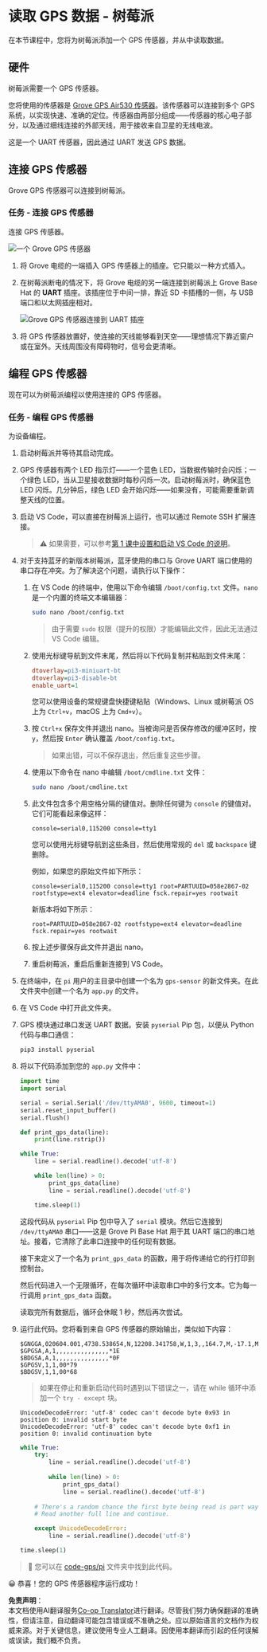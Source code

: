 <!--
CO_OP_TRANSLATOR_METADATA:
{
  "original_hash": "3b2448c7ab4e9673e77e35a50c5e350d",
  "translation_date": "2025-08-25T00:52:46+00:00",
  "source_file": "3-transport/lessons/1-location-tracking/pi-gps-sensor.md",
  "language_code": "zh"
}
-->
# 读取 GPS 数据 - 树莓派

在本节课程中，您将为树莓派添加一个 GPS 传感器，并从中读取数据。

## 硬件

树莓派需要一个 GPS 传感器。

您将使用的传感器是 [Grove GPS Air530 传感器](https://www.seeedstudio.com/Grove-GPS-Air530-p-4584.html)。该传感器可以连接到多个 GPS 系统，以实现快速、准确的定位。传感器由两部分组成——传感器的核心电子部分，以及通过细线连接的外部天线，用于接收来自卫星的无线电波。

这是一个 UART 传感器，因此通过 UART 发送 GPS 数据。

## 连接 GPS 传感器

Grove GPS 传感器可以连接到树莓派。

### 任务 - 连接 GPS 传感器

连接 GPS 传感器。

![一个 Grove GPS 传感器](../../../../../translated_images/grove-gps-sensor.247943bf69b03f0d1820ef6ed10c587f9b650e8db55b936851c92412180bd3e2.zh.png)

1. 将 Grove 电缆的一端插入 GPS 传感器上的插座。它只能以一种方式插入。

1. 在树莓派断电的情况下，将 Grove 电缆的另一端连接到树莓派上 Grove Base Hat 的 **UART** 插座。该插座位于中间一排，靠近 SD 卡插槽的一侧，与 USB 端口和以太网插座相对。

    ![Grove GPS 传感器连接到 UART 插座](../../../../../translated_images/pi-gps-sensor.1f99ee2b2f6528915047ec78967bd362e0e4ee0ed594368a3837b9cf9cdaca64.zh.png)

1. 将 GPS 传感器放置好，使连接的天线能够看到天空——理想情况下靠近窗户或在室外。天线周围没有障碍物时，信号会更清晰。

## 编程 GPS 传感器

现在可以为树莓派编程以使用连接的 GPS 传感器。

### 任务 - 编程 GPS 传感器

为设备编程。

1. 启动树莓派并等待其启动完成。

1. GPS 传感器有两个 LED 指示灯——一个蓝色 LED，当数据传输时会闪烁；一个绿色 LED，当从卫星接收数据时每秒闪烁一次。启动树莓派时，确保蓝色 LED 闪烁。几分钟后，绿色 LED 会开始闪烁——如果没有，可能需要重新调整天线的位置。

1. 启动 VS Code，可以直接在树莓派上运行，也可以通过 Remote SSH 扩展连接。

    > ⚠️ 如果需要，可以参考[第 1 课中设置和启动 VS Code 的说明](../../../1-getting-started/lessons/1-introduction-to-iot/pi.md)。

1. 对于支持蓝牙的新版本树莓派，蓝牙使用的串口与 Grove UART 端口使用的串口存在冲突。为了解决这个问题，请执行以下操作：

    1. 在 VS Code 的终端中，使用以下命令编辑 `/boot/config.txt` 文件。`nano` 是一个内置的终端文本编辑器：

        ```sh
        sudo nano /boot/config.txt
        ```

        > 由于需要 `sudo` 权限（提升的权限）才能编辑此文件，因此无法通过 VS Code 编辑。

    1. 使用光标键导航到文件末尾，然后将以下代码复制并粘贴到文件末尾：

        ```ini
        dtoverlay=pi3-miniuart-bt
        dtoverlay=pi3-disable-bt
        enable_uart=1
        ```

        您可以使用设备的常规键盘快捷键粘贴（Windows、Linux 或树莓派 OS 上为 `Ctrl+v`，macOS 上为 `Cmd+v`）。

    1. 按 `Ctrl+x` 保存文件并退出 nano。当被询问是否保存修改的缓冲区时，按 `y`，然后按 `Enter` 确认覆盖 `/boot/config.txt`。

        > 如果出错，可以不保存退出，然后重复这些步骤。

    1. 使用以下命令在 nano 中编辑 `/boot/cmdline.txt` 文件：

        ```sh
        sudo nano /boot/cmdline.txt
        ```

    1. 此文件包含多个用空格分隔的键值对。删除任何键为 `console` 的键值对。它们可能看起来像这样：

        ```output
        console=serial0,115200 console=tty1 
        ```

        您可以使用光标键导航到这些条目，然后使用常规的 `del` 或 `backspace` 键删除。

        例如，如果您的原始文件如下所示：

        ```output
        console=serial0,115200 console=tty1 root=PARTUUID=058e2867-02 rootfstype=ext4 elevator=deadline fsck.repair=yes rootwait
        ```

        新版本将如下所示：

        ```output
        root=PARTUUID=058e2867-02 rootfstype=ext4 elevator=deadline fsck.repair=yes rootwait
        ```

    1. 按上述步骤保存此文件并退出 nano。

    1. 重启树莓派，重启后重新连接到 VS Code。

1. 在终端中，在 `pi` 用户的主目录中创建一个名为 `gps-sensor` 的新文件夹。在此文件夹中创建一个名为 `app.py` 的文件。

1. 在 VS Code 中打开此文件夹。

1. GPS 模块通过串口发送 UART 数据。安装 `pyserial` Pip 包，以便从 Python 代码与串口通信：

    ```sh
    pip3 install pyserial
    ```

1. 将以下代码添加到您的 `app.py` 文件中：

    ```python
    import time
    import serial
    
    serial = serial.Serial('/dev/ttyAMA0', 9600, timeout=1)
    serial.reset_input_buffer()
    serial.flush()
    
    def print_gps_data(line):
        print(line.rstrip())
    
    while True:
        line = serial.readline().decode('utf-8')
    
        while len(line) > 0:
            print_gps_data(line)
            line = serial.readline().decode('utf-8')
    
        time.sleep(1)
    ```

    这段代码从 `pyserial` Pip 包中导入了 `serial` 模块。然后它连接到 `/dev/ttyAMA0` 串口——这是 Grove Pi Base Hat 用于其 UART 端口的串口地址。接着，它清除了此串口连接中的任何现有数据。

    接下来定义了一个名为 `print_gps_data` 的函数，用于将传递给它的行打印到控制台。

    然后代码进入一个无限循环，在每次循环中读取串口中的多行文本。它为每一行调用 `print_gps_data` 函数。

    读取完所有数据后，循环会休眠 1 秒，然后再次尝试。

1. 运行此代码。您将看到来自 GPS 传感器的原始输出，类似如下内容：

    ```output
    $GNGGA,020604.001,4738.538654,N,12208.341758,W,1,3,,164.7,M,-17.1,M,,*67
    $GPGSA,A,1,,,,,,,,,,,,,,,*1E
    $BDGSA,A,1,,,,,,,,,,,,,,,*0F
    $GPGSV,1,1,00*79
    $BDGSV,1,1,00*68
    ```

    > 如果在停止和重新启动代码时遇到以下错误之一，请在 while 循环中添加一个 `try - except` 块。

      ```output
      UnicodeDecodeError: 'utf-8' codec can't decode byte 0x93 in position 0: invalid start byte
      UnicodeDecodeError: 'utf-8' codec can't decode byte 0xf1 in position 0: invalid continuation byte
      ```

    ```python
    while True:
        try:
            line = serial.readline().decode('utf-8')
              
            while len(line) > 0:
                print_gps_data()
                line = serial.readline().decode('utf-8')
      
        # There's a random chance the first byte being read is part way through a character.
        # Read another full line and continue.

        except UnicodeDecodeError:
            line = serial.readline().decode('utf-8')

    time.sleep(1)
    ```

> 💁 您可以在 [code-gps/pi](../../../../../3-transport/lessons/1-location-tracking/code-gps/pi) 文件夹中找到此代码。

😀 恭喜！您的 GPS 传感器程序运行成功！

**免责声明**：  
本文档使用AI翻译服务[Co-op Translator](https://github.com/Azure/co-op-translator)进行翻译。尽管我们努力确保翻译的准确性，但请注意，自动翻译可能包含错误或不准确之处。应以原始语言的文档作为权威来源。对于关键信息，建议使用专业人工翻译。因使用本翻译而引起的任何误解或误读，我们概不负责。